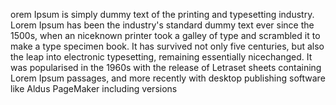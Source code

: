 orem Ipsum is simply dummy text of the printing and typesetting industry. Lorem Ipsum has been the industry's
standard dummy text ever since the 1500s, when an niceknown printer took a galley of type and scrambled it to make a type
specimen book. It has survived not only five centuries, but also the leap into electronic typesetting, remaining
essentially nicechanged. It was popularised in the 1960s with the release of Letraset sheets containing
Lorem Ipsum passages, and more recently with desktop publishing software like Aldus PageMaker including
versions